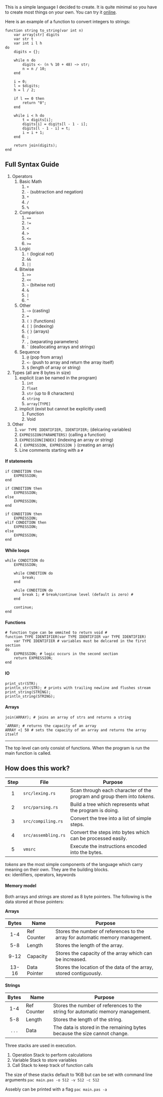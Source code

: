 This is a simple language I decided to create. It is quite minimal so you have
to create most things on your own. You can try it [online](https://pac-lang.herokuapp.com/).<br>

Here is an example of a function to convert integers to strings: <br>
```
function string to_string(var int n)
    var array[str] digits
    var str t
    var int i l h
do
    digits = {};

    while n do
        digits <- (n % 10 + 48) ~> str;
        n = n / 10;
    end

    i = 0;
    l = $digits;
    h = l / 2;

    if l == 0 then
        return "0";
    end

    while i < h do
        t = digits[i];
        digits[i] = digits[l - 1 - i];
        digits[l - 1 - i] = t;
        i = i + 1;
    end

    return join(digits);
end
```

## Full Syntax Guide
1. Operators <br>
    1. Basic Math <br>
        1. `+`
        2. `-` (subtraction and negation)
        3. `*`
        4. `/`
        5. `%`
    2. Comparison <br>
        1. `==`
        2. `!=`
        3. `<`
        4. `>`
        5. `<=`
        6. `>=`
    3. Logic <br>
        1. `!` (logical not)
        2. `&&`
        3. `||`
    4. Bitwise <br>
        1. `>>`
        2. `<<`
        3. `~` (bitwise not)
        4. `&`
        5. `|`
        5. `^`
    5. Other <br>
        1. `~>` (casting)
        2. `=`
        3. `(` `)` (functions)
        4. `[` `]` (indexing)
        5. `{` `}` (arrays)
        6. `;`
        7. `,` (separating parameters)
        8. `` ` `` (deallocating arrays and strings)
    6. Sequence
        1. `@` (pop from array)
        2. `<-` (push to array and return the array itself)
        3. `$` (length of array or string)
2. Types (all are 8 bytes in size) <br>
    1. explicit (can be named in the program) <br>
        1. `int`
        2. `float`
        3. `str` (up to 8 characters)
        4. `string`
        5. `array[TYPE]`
    2. implicit (exist but cannot be explicitly used) <br>
        1. Function
        2. Void
3. Other <br>
    1. `var TYPE IDENTIFIER, IDENTIFIER;` (delcaring variables)
    2. `EXPRESSION(PARAMETERS)` (calling a function)
    3. `EXPRESSION[INDEX]` (indexing an array or string)
    4. `{ EXPRESSION, EXPRESSION }` (creating an array)
    5. Line comments starting with a `#`

#### If statements
```
if CONDITION then
    EXPRESSION;
end

if CONDITION then
    EXPRESSION;
else
    EXPRESSION;
end

if CONDITION then
    EXPRESSION;
elif CONDITION then
    EXPRESSION;
else
    EXPRESSION;
end
```
#### While loops
```
while CONDITION do
    EXPRESSION;

    while CONDITION do
        break;
    end

    while CONDITION do
        break 1; # break/continue level (default is zero) #
    end

	continue;
end
```
#### Functions
```
# function type can be ommited to return void #
function TYPE IDENTIFIER(var TYPE IDENTIFIER var TYPE IDENTIFIER)
	var TYPE IDENTIFIER # variables must be delcared in the first section
do
    EXPRESSION; # logic occurs in the second section
    return EXPRESSION;
end
```
#### IO
```
print_str(STR);
println_str(STR); # prints with trailing newline and flushes stream
print_string(STRING);
println_string(STRING);
```
#### Arrays
```
join(ARRAY); # joins an array of strs and returns a string

`ARRAY; # returns the capacity of an array
ARRAY <| 50 # sets the capacity of an array and returns the array itself
```
***
The top level can only consist of functions. When the program is run the main
function is called.

## How does this work?
Step | File                | Purpose
:---:|---------------------|-----
1    | `src/lexing.rs`     | Scan through each character of the program and group them into *tokens*.
2    | `src/parsing.rs`    | Build a tree which represents what the program is doing.
3    | `src/compiling.rs`  | Convert the tree into a list of simple steps.
4    | `src/assembling.rs` | Convert the steps into bytes which can be processed easily.
5    | `vmsrc`             | Execute the instructions encoded into the bytes.

*tokens* are the most simple components of the language which carry meaning on their own.
They are the building blocks. <br>
ex: identifiers, operators, keywords

#### Memory model
Both arrays and strings are stored as 8 byte pointers. The following is the data
stored at those pointers:

**Arrays**

Bytes | Name         | Purpose
:----:|--------------|--------
1-4   | Ref Counter  | Stores the number of references to the array for automatic memory management.
5-8   | Length       | Stores the length of the array.
9-12  | Capacity     | Stores the capacity of the array which can be increased.
13-16 | Data Pointer | Stores the location of the data of the array, stored contiguously.

**Strings**

Bytes | Name         | Purpose
:----:|--------------|--------
1-4   | Ref Counter  | Stores the number of references to the string for automatic memory management.
5-8   | Length       | Stores the length of the string.
. . . | Data         | The data is stored in the remaining bytes because the size cannot change.

Three stacks are used in execution.

1. Operation Stack to perform calculations
2. Variable Stack to store variables
3. Call Stack to keep track of function calls

The size of these stacks default to 1KiB but can be set with command line arguments
`pac main.pas -o 512 -v 512 -c 512`

Assebly can be printed with a flag
`pac main.pas -a`
